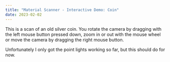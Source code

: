 ```yaml
---
title: "Material Scanner - Interactive Demo: Coin"
date: 2023-02-02
---
```


<script type="text/x-mathjax-config">
MathJax.Hub.Config({
  tex2jax: {
    inlineMath: [['$','$'], ['\\(','\\)']],
    processEscapes: true
  }
});
</script>
<script src="https://cdnjs.cloudflare.com/ajax/libs/mathjax/2.7.0/MathJax.js?config=TeX-AMS-MML_HTMLorMML" type="text/javascript"></script>

This is a scan of an old silver coin. You rotate the camera by dragging with the left mouse button pressed down, zoom in or out with the mouse wheel or move the camera by dragging the right mouse button.

Unfortunately I only got the point lights working so far, but this should do for now.

<script async src="https://unpkg.com/es-module-shims@1.3.6/dist/es-module-shims.js"></script>
<script type="importmap">
{
    "imports": {
        "three": "/Blog/js/three.module.js",
        "OrbitControls": "/Blog/js/OrbitControls.js"
    }
}
</script>
<script type="module">
	import * as THREE from 'three';
	import { OrbitControls } from 'OrbitControls';
	const width = 750;
	const height = 750;
	const scene = new THREE.Scene();
	const camera = new THREE.PerspectiveCamera(75, width / height, 0.01, 100 );
	
	const renderer = new THREE.WebGLRenderer();
	renderer.setSize(width, height);
	document.getElementsByClassName("post-content")[0].appendChild( renderer.domElement );
	
	const controls = new OrbitControls( camera, renderer.domElement );
	
	const normal = new THREE.TextureLoader().load( "/Blog/assets/coin_scan/normal.jpg" );
	const color = new THREE.TextureLoader().load( "/Blog/assets/coin_scan/color_dn.jpg" );
	const roughness = new THREE.TextureLoader().load( "/Blog/assets/coin_scan/roughness.jpg" );
	//const f0 = new THREE.TextureLoader().load( "/Blog/assets/coin_scan/f0.jpg" );
	
	const geometry = new THREE.PlaneGeometry( 1, 1 );
	const material = new THREE.MeshPhysicalMaterial( {map: color, reflectivity: 1, metalness: 1, normalMap: normal, roughnessMap: roughness, 
		/*specularIntensity: 1, specularIntensityMap: f0, */side: THREE.DoubleSide} );
	const plane = new THREE.Mesh( geometry, material );
	scene.add( plane );
	
	function addLight(x,y) {
		const light = new THREE.PointLight( 0xffffff, 0.1);
		light.position.set(x,y, 1 );
		scene.add(light);
	}
	
	addLight(-0.5, -0.5);
	addLight(-0.7, 0);
	addLight(-0.5, 0.5);
	addLight(0, -0.7);
	//addLight(0, 0);
	addLight(0, 0.7);
	addLight(0.5, -0.5);
	addLight(0.7, 0);
	addLight(0.5, 0.5);
	
	camera.position.z = 0.8;
	
	function animate() {
		requestAnimationFrame(animate);
		controls.update();
		renderer.render( scene, camera );
	}
	animate();
</script>

<script async src="//static.getclicky.com/101393239.js"></script>